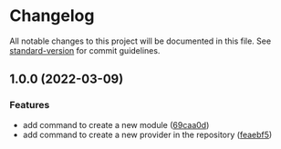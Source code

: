 # Changelog

All notable changes to this project will be documented in this file. See [standard-version](https://github.com/conventional-changelog/standard-version) for commit guidelines.

## 1.0.0 (2022-03-09)


### Features

* add command to create a new module ([69caa0d](https://github.com/antoniomperez/tf-modules/commit/69caa0d955b53fe81daa2c9e01fa4a4cb6981725))
* add command to create a new provider in the repository ([feaebf5](https://github.com/antoniomperez/tf-modules/commit/feaebf5adc29dc869c4118766411545aeabe4af2))
